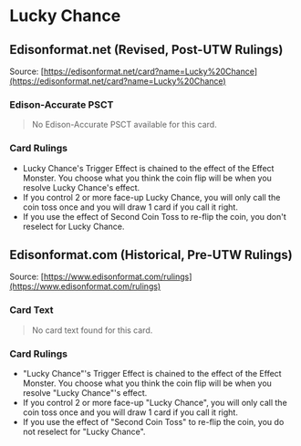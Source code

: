 # Lucky Chance

## Edisonformat.net (Revised, Post-UTW Rulings)

Source: [https://edisonformat.net/card?name=Lucky%20Chance](https://edisonformat.net/card?name=Lucky%20Chance)

### Edison-Accurate PSCT

> No Edison-Accurate PSCT available for this card.

### Card Rulings

*   Lucky Chance's Trigger Effect is chained to the effect of the Effect Monster. You choose what you think the coin flip will be when you resolve Lucky Chance's effect.
*   If you control 2 or more face-up Lucky Chance, you will only call the coin toss once and you will draw 1 card if you call it right.
*   If you use the effect of Second Coin Toss to re-flip the coin, you don't reselect for Lucky Chance.


## Edisonformat.com (Historical, Pre-UTW Rulings)

Source: [https://www.edisonformat.com/rulings](https://www.edisonformat.com/rulings)

### Card Text

> No card text found for this card.

### Card Rulings

*   "Lucky Chance"'s Trigger Effect is chained to the effect of the Effect Monster. You choose what you think the coin flip will be when you resolve "Lucky Chance"'s effect.
*   If you control 2 or more face-up "Lucky Chance", you will only call the coin toss once and you will draw 1 card if you call it right.
*   If you use the effect of "Second Coin Toss" to re-flip the coin, you do not reselect for "Lucky Chance".


